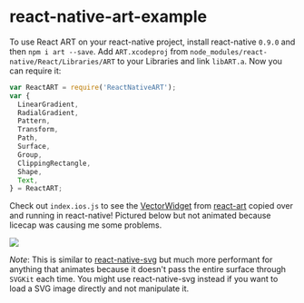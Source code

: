 # react-native-art-example

To use React ART on your react-native project, install react-native
`0.9.0` and then `npm i art --save`. Add `ART.xcodeproj` from
`node_modules/react-native/React/Libraries/ART` to your
Libraries and link `libART.a`. Now you can require it:

```javascript
var ReactART = require('ReactNativeART');
var {
  LinearGradient,
  RadialGradient,
  Pattern,
  Transform,
  Path,
  Surface,
  Group,
  ClippingRectangle,
  Shape,
  Text,
} = ReactART;
```

Check out `index.ios.js` to see the
[VectorWidget](https://github.com/reactjs/react-art/blob/master/examples/vector-widget/VectorWidget.js)
from [react-art](http://github.com/facebook/react-art) copied over and
running in react-native! Pictured below but not animated because licecap
was causing me some problems.

![](https://raw.githubusercontent.com/brentvatne/react-native-art-example/master/demo.png)

*Note*: This is similar to
[react-native-svg](https://www.github.com/brentvatne/react-native-svg)
but much more performant for anything that animates because it doesn't pass the entire surface
through `SVGKit` each time. You might use react-native-svg instead if
you want to load a SVG image directly and not manipulate it.

